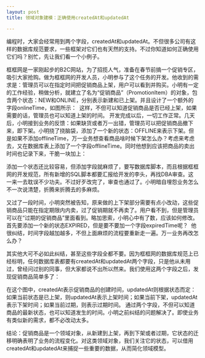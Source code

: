 ```yaml
---
layout: post
title: 领域对象建模：正确使用createdAt和updatedAt

---
```


编程时，大家会经常用到两个字段，createdAt和updatedAt。不但很多公司有这样的数据库规范要求，一些框架对它们也有天然的支持。不过你知道如何正确使用它们吗？别忙，先让我们看一个小例子。

框框网是一家刚起步的B2C网站，为了招揽人气，准备在春节前搞一个促销专区，吸引大家抢购。做为框框网的开发人员，小明参与了这个任务的开发。他收到的需求是：管理员可以在指定时间把促销商品上架，用户可以看到并购买。小明有一定的工作经验，稍做分析，就建立了名为“促销商品”（PromotionItem）的对象，包含两个状态：NEW和ONLINE，分别表示新建和已上架。并且设计了一个额外的字段onlineTime，如图所示：
<img class="aligncenter" src="http://xiaoqing.me/wp-content/uploads/2011/12/onlineTime.png" alt="" />
这样，不但可以知道促销商品是否已经上架，如果需要的话，管理员也可以知道上架的时间。
开发完成以后，一切工作正常。几天后，小明接到业务的反馈：如果缺货或者万一出错，管理员可以把促销商品撤下来，即下架。小明挠了挠脑袋，添加了一个新的状态：OFFLINE来表示下架。但是如果不添加offlineTime，万一业务想查看商品啥时候下架怎么办？考虑来考虑去，又在数据库表上添加了一个字段offlineTime。同时他想到应该把商品的卖出时间也记录下来，干脆一块加上：
<img class="aligncenter" src="http://xiaoqing.me/wp-content/uploads/2011/12/offlineTime.png" alt="" />

添加一个状态还比较容易，但添加字段就麻烦了，要写数据库脚本，而且根据框框网的开发规范，所有新增的SQL脚本都要汇报给开发的李头，再找DBA审查。这一来一去耽误不少功夫。不过好歹改完了，审查也通过了。小明暗自埋怨业务怎么不一次说清楚，折腾来折腾去的多麻烦。

又过了一段时间，小明突然被告知，原来做的上下架部分需要有点小改动，这些促销商品只能在指定期限内内卖，过了促销期就不再卖了。用户看不到，但是管理员可以在“过期的促销商品”里面看到。略加思索，小明心中有了数，应该如何修改。首先要添加一个新的状态EXPIRED，但是要不要加一个字段expiredTime呢？
<img class="aligncenter" src="http://xiaoqing.me/wp-content/uploads/2011/12/expireTime.png" alt="" />
他很纠结，时间字段越加越多，不但上面麻烦的流程要重新走一遍。万一业务再改怎么办？

其实他大可不必如此纠结，甚至这些字段全都不要。因为框框网的数据库规范上已经标明，任何数据库表都要有createdAt和updatedAt两个字段，只是他从未用过，曾经问过别的同事，但大家都说不出所以然来。我们使用这两个字段之后，发现促销商品简单多了：
<img class="aligncenter" src="http://xiaoqing.me/wp-content/uploads/2011/12/updatedAt.png" alt="" />

在这个图中，createdAt表示促销商品的创建时间，updatedAt则根据状态而定：如果当前状态是已上架，则updatedAt表示上架时间；如果当前下架，updatedAt表示下架时间；如果当前过期，则表示过期时间。
通过两个字段，不但可以知道商品的最新状态，也可以知道发生的时间。小明之前纠结的问题解决了。即使业务有类似新的需求，都不必改动太多。

结论：促销商品是一个领域对象，从新建到上架，再到下架或者过期，它状态的迁移明确表明了业务的流程变化。对这类领域对象，我们关注它的状态，可以借用createdAt和updatedAt来捕捉一些重要的数据，从而简化领域模型。
